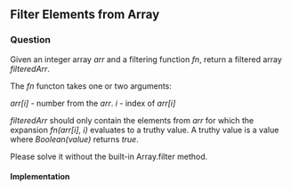 ## Filter Elements from Array

### Question

Given an integer array *arr* and a filtering function *fn*, return a filtered array *filteredArr*.

The *fn* functon takes one or two arguments:

*arr[i]* - number from the *arr*.
*i* - index of *arr[i]*

*filteredArr* should only contain the elements from *arr* for which the expansion *fn(arr[i], i)* evaluates to a truthy value. A truthy value is a value where *Boolean(value)* returns *true*.

Please solve it without the built-in Array.filter method.

#### Implementation

